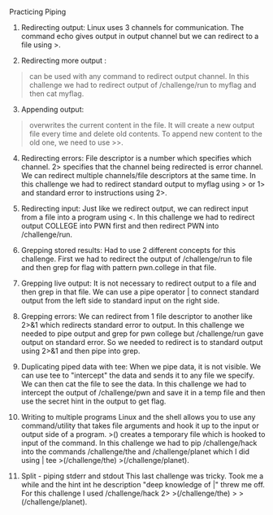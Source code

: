 Practicing Piping

1. Redirecting output:
Linux uses 3 channels for communication. The command echo gives output in output channel but we can redirect to a file using >.

2. Redirecting more output :
> can be used with any command to redirect output channel. In this challenge we had to redirect output of /challenge/run to myflag and then cat myflag.

3. Appending output:
> overwrites the current content in the file. It will create a new output file every time and delete old contents. To append new content to the old one, we need to use >>.

4. Redirecting errors:
File descriptor is a number which specifies which channel. 2> specifies that the channel being redirected is error channel. We can redirect multiple channels/file descriptors at the same time. In this challenge we had to redirect standard output to myflag using > or 1> and standard error to instructions using 2>.

5. Redirecting input:
Just like we redirect output, we can redirect input from a file into a program using <. In this challenge we had to redirect output COLLEGE into PWN first and then redirect PWN into /challenge/run.

6. Grepping stored results:
Had to use 2 different concepts for this challenge. First we had to redirect the output of /challenge/run to file and then grep for flag with pattern pwn.college in that file.

7. Grepping live output:
It is not necessary to redirect output to a file and then grep in that file. We can use a pipe operator | to connect standard output from the left side to standard input on the right side.

8. Grepping errors:
We can redirect from 1 file descriptor to another like 2>&1 which redirects standard error to output. In this challenge we needed to pipe output and grep for pwn college but /challenge/run gave output on standard error. So we needed to redirect is to standard output using 2>&1 and then pipe into grep.

9. Duplicating piped data with tee:
When we pipe data, it is not visible. We can use tee to "intercept" the data and sends it to any file we specify. We can then cat the file to see the data. In this challenge we had to intercept the output of /challenge/pwn and save it in a temp file and then use the secret hint in the output to get flag.

10. Writing to multiple programs
Linux and the shell allows you to use any command/utility that takes file arguments and hook it up to the input or output side of a program. >() creates a temporary file which is hooked to input of the command. In this challenge we had to pip /challenge/hack into the commands /challenge/the and /challenge/planet which I did using | tee >(/challenge/the) >(/challenge/planet).

11. Split - piping stderr and stdout
This last challenge was tricky. Took me a while and the hint int he description "deep knowledge of |" threw me off. For this challenge I used /challenge/hack 2> >(/challenge/the) > >(/challenge/planet).
